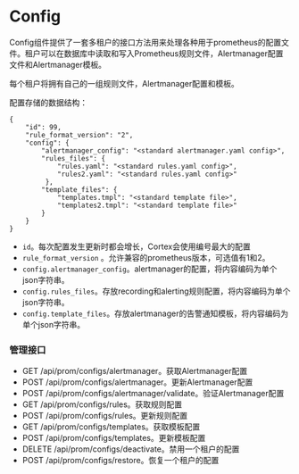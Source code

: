 # Config

Config组件提供了一套多租户的接口方法用来处理各种用于prometheus的配置文件。租户可以在数据库中读取和写入Prometheus规则文件，Alertmanager配置文件和Alertmanager模板。

每个租户将拥有自己的一组规则文件，Alertmanager配置和模板。

配置存储的数据结构：

```text
{
    "id": 99,
    "rule_format_version": "2",
    "config": {
        "alertmanager_config": "<standard alertmanager.yaml config>",
        "rules_files": {
            "rules.yaml": "<standard rules.yaml config>",
            "rules2.yaml": "<standard rules.yaml config>"
         },
        "template_files": {
            "templates.tmpl": "<standard template file>",
            "templates2.tmpl": "<standard template file>"
        }
    }
}
```

* `id`。每次配置发生更新时都会增长，Cortex会使用编号最大的配置
*  `rule_format_version` 。允许兼容的prometheus版本，可选值有1和2。
* `config.alertmanager_config`。alertmanager的配置，将内容编码为单个json字符串。
* `config.rules_files`。存放recording和alerting规则配置，将内容编码为单个json字符串。
* `config.template_files`。存放alertmanager的告警通知模板，将内容编码为单个json字符串。

### 管理接口

* GET /api/prom/configs/alertmanager。获取Alertmanager配置
* POST /api/prom/configs/alertmanager。更新Alertmanager配置
* POST /api/prom/configs/alertmanager/validate。验证Alertmanager配置
* GET /api/prom/configs/rules。获取规则配置
* POST /api/prom/configs/rules。更新规则配置
* GET /api/prom/configs/templates。获取模板配置
* POST /api/prom/configs/templates。更新模板配置
* DELETE /api/prom/configs/deactivate。禁用一个租户的配置
* POST /api/prom/configs/restore。恢复一个租户的配置

